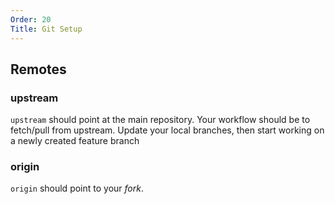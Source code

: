 ```yaml
---
Order: 20
Title: Git Setup
---
```


## Remotes

### upstream

`upstream` should point at the main repository. Your workflow should be to
fetch/pull from upstream. Update your local branches, then start working on a
newly created feature branch

### origin

`origin` should point to your _fork_.
